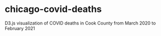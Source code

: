 # chicago-covid-deaths
D3.js visualization of COVID deaths in Cook County from March 2020 to February 2021
